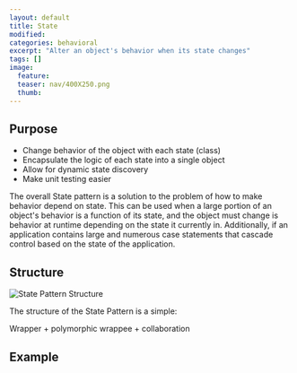 ```yaml
---
layout: default
title: State
modified:
categories: behavioral
excerpt: "Alter an object's behavior when its state changes"
tags: []
image:
  feature:
  teaser: nav/400X250.png
  thumb:
---
```


## Purpose

* Change behavior of the object with each state (class)
* Encapsulate the logic of each state into a single object
* Allow for dynamic state discovery
* Make unit testing easier

The overall State pattern is a solution to the problem of how to make behavior depend on state. This can be used when a large 
portion of an object's behavior is a function of its state, and the object must change is behavior at runtime depending on the state it currently in. Additionally, if an application contains large and numerous case statements that cascade control based on the state of the application.

## Structure

![State Pattern Structure](https://upload.wikimedia.org/wikipedia/commons/thumb/e/e8/State_Design_Pattern_UML_Class_Diagram.svg/470px-State_Design_Pattern_UML_Class_Diagram.svg.png)

The structure of the State Pattern is a simple:

  Wrapper + polymorphic wrappee + collaboration
  
  



## Example 


